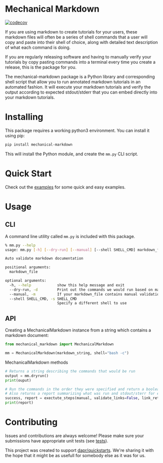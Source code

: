 # Mechanical Markdown

[![codecov](https://codecov.io/gh/dapr/mechanical-markdown/branch/main/graph/badge.svg)](https://codecov.io/gh/dapr/mechanical-markdown)

If you are using markdown to create tutorials for your users, these markdown files will often be a series of shell commands that a user will copy and paste into their shell of choice, along with detailed text description of what each command is doing.

If you are regularly releasing software and having to manually verify your tutorials by copy pasting commands into a terminal every time you create a release, this is the package for you.

The mechanical-markdown package is a Python library and corresponding shell script that allow you to run annotated markdown tutorials in an automated fashion. It will execute your markdown tutorials and verify the output according to expected stdout/stderr that you can embed directly into your markdown tutorials. 

# Installing 

This package requires a working python3 environment. You can install it using pip:

```bash
pip install mechanical-markdown
```

This will install the Python module, and create the ```mm.py``` CLI script.

# Quick Start

Check out the [examples](./examples) for some quick and easy examples.

# Usage

## CLI

A command line utility called ```mm.py``` is included with this package.

```bash
% mm.py --help
usage: mm.py [-h] [--dry-run] [--manual] [--shell SHELL_CMD] markdown_file

Auto validate markdown documentation

positional arguments:
  markdown_file

optional arguments:
  -h, --help            show this help message and exit
  --dry-run, -d         Print out the commands we would run based on markdown_file
  --manual, -m          If your markdown_file contains manual validation steps, pause for user input
  --shell SHELL_CMD, -s SHELL_CMD
                        Specify a different shell to use
```

## API

Creating a MechanicalMarkdown instance from a string which contains a markdown document:
```python
from mechanical_markdown import MechanicalMarkdown

mm = MechanicalMarkdown(markdown_string, shell="bash -c")
```

MechanicalMarkdown methods 

```python
# Returns a string describing the commands that would be run
output = mm.dryrun()
print(ouput)

# Run the commands in the order they were specified and return a boolean for succes or failure
# Also returns a report summarizing what was run and stdout/sterr for each command
success, report = exectute_steps(manual, validate_links=False, link_retries=3)
print(report)


```

# Contributing

Issues and contributions are always welcome! Please make sure your submissions have appropriate unit tests (see [tests](tests/)).

This project was created to support [dapr/quickstarts](https://github.com/dapr/quickstarts). We're sharing it with the hope that it might be as usefull for somebody else as it was for us.
